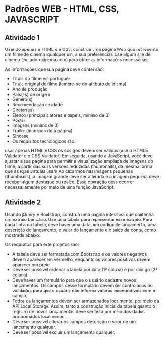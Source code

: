 # Padrões WEB - HTML, CSS, JAVASCRIPT
## Atividade 1

Usando apenas a HTML e a CSS, construa uma página Web que represente um filme de cinema (qualquer um, à sua preferência). Use algum site de cinema (ex.:adorocinema.com) para obter as informações necessárias.

As informações que sua página deve conter são:

- Título do filme em português
- Título original do filme  (lembre-se do atributo de idioma)
- Ano de produção
- País(es) de origem
- Gênero(s)
- Recomendação de idade
- Diretor(es)
- Elenco (principais atores e papeis; mínimo de 3)
- Poster
- Imagens (mínimo de 3)
- Trailer (incorporado à página)
- Sinopse
- Os requisitos tecnológicos são:

usar apenas HTML e CSS
os códigos devem ser válidos (use o HTML5 Validator e o CSS Validator)
Em seguida, usando a JavaScript, você deve ajustar a sua página para permitir a visualização ampliada de imagens do filme, a partir das suas versões reduzidas (thumbnails), da mesma forma que as lojas virtuais usam
Ao clicarmos nas imagens pequenas (thumbnails), a imagem grande deve ser alterada e a imagem pequena deve receber algum destaque ou realce. Essa operação deve ocorrer necessariamente por meio de uma função JavaScript.

## Atividade 2
Usando jQuery e Bootstrap, construa uma página interativa que contenha um extrato bancário. Use uma tabela para representar esse extrato. Para cada linha da tabela, deve haver uma data, um código de lançamento, uma descrição do lançamento, o valor do lançamento e o saldo da conta, como mostrado abaixo:

Os requisitos para este projetos são:

- A tabela deve ser formatada com Bootstrap e os  valores negativos devem aparecer em vermelho, enquanto os valores positivos devem aparecer em preto.
- Deve ser possível ordenar a tabela por data (1ª coluna) e por código (2ª coluna).
- Deve haver um formulário para que o usuário cadastre novos lançamentos. Os campos desse formulário devem ser controlados ou validados para que o usuário não informe valores incompatíveis com o campo.
- Todos os lançamentos devem ser armazenados localmente, por meio da API Local Storage. Assim, tanto a construção inicial da tabela quanto o registro de novos lançamentos deve ser feita por meio dos dados armazenados localmente.
- Deve ser possível alterar os campos descrição e valor de um lançamento qualquer.
- Deve ser possível excluir um lançamento qualquer.
